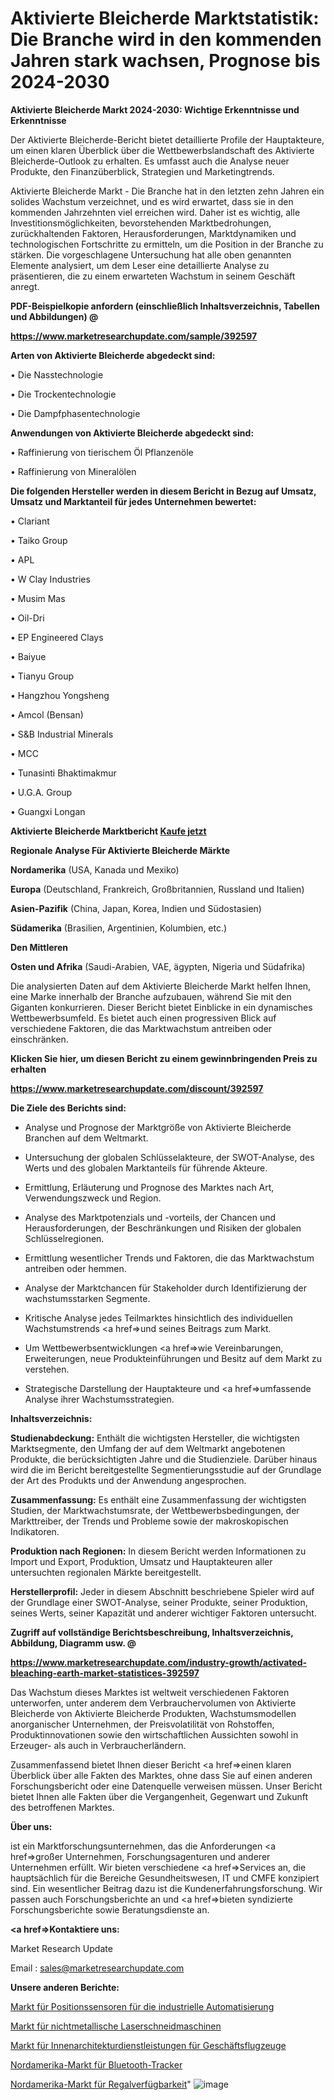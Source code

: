 # Aktivierte Bleicherde Marktstatistik: Die Branche wird in den kommenden Jahren stark wachsen, Prognose bis 2024-2030

<strong>Aktivierte Bleicherde Markt 2024-2030: Wichtige Erkenntnisse und Erkenntnisse</strong>

Der Aktivierte Bleicherde-Bericht bietet detaillierte Profile der Hauptakteure, um einen klaren Überblick über die Wettbewerbslandschaft des Aktivierte Bleicherde-Outlook zu erhalten. Es umfasst auch die Analyse neuer Produkte, den Finanzüberblick, Strategien und Marketingtrends.

Aktivierte Bleicherde Markt - Die Branche hat in den letzten zehn Jahren ein solides Wachstum verzeichnet, und es wird erwartet, dass sie in den kommenden Jahrzehnten viel erreichen wird. Daher ist es wichtig, alle Investitionsmöglichkeiten, bevorstehenden Marktbedrohungen, zurückhaltenden Faktoren, Herausforderungen, Marktdynamiken und technologischen Fortschritte zu ermitteln, um die Position in der Branche zu stärken. Die vorgeschlagene Untersuchung hat alle oben genannten Elemente analysiert, um dem Leser eine detaillierte Analyse zu präsentieren, die zu einem erwarteten Wachstum in seinem Geschäft anregt.



<strong><b>PDF-Beispielkopie anfordern (einschließlich Inhaltsverzeichnis, Tabellen und Abbildungen) @ </b></strong>

<strong><a href=https://www.marketresearchupdate.com/sample/392597>

<strong>https://www.marketresearchupdate.com/sample/392597</u></a></strong></strong>



<strong>Arten von Aktivierte Bleicherde abgedeckt sind:</strong>

• Die Nasstechnologie

• Die Trockentechnologie

• Die Dampfphasentechnologie



<strong>Anwendungen von Aktivierte Bleicherde abgedeckt sind:</strong>

• Raffinierung von tierischem Öl Pflanzenöle

• Raffinierung von Mineralölen



<strong>Die folgenden Hersteller werden in diesem Bericht in Bezug auf Umsatz, Umsatz und Marktanteil für jedes Unternehmen bewertet:</strong>

• Clariant

• Taiko Group

• APL

• W Clay Industries

• Musim Mas

• Oil-Dri

• EP Engineered Clays

• Baiyue

• Tianyu Group

• Hangzhou Yongsheng

• Amcol (Bensan)

• S&B Industrial Minerals

• MCC

• Tunasinti Bhaktimakmur

• U.G.A. Group

• Guangxi Longan



<strong>Aktivierte Bleicherde Marktbericht <a href=https://www.marketresearchupdate.com/buynow/392597>Kaufe jetzt</a></strong>



<strong>Regionale Analyse Für Aktivierte Bleicherde Märkte</strong>



<strong>Nordamerika</strong> (USA, Kanada und Mexiko)



<strong>Europa</strong> (Deutschland, Frankreich, Großbritannien, Russland und Italien)



<strong>Asien-Pazifik</strong> (China, Japan, Korea, Indien und Südostasien)



<strong>Südamerika</strong> (Brasilien, Argentinien, Kolumbien, etc.)



<strong>Den Mittleren</strong> 

<strong>Osten und Afrika</strong> (Saudi-Arabien, VAE, ägypten, Nigeria und Südafrika)

Die analysierten Daten auf dem Aktivierte Bleicherde Markt helfen Ihnen, eine Marke innerhalb der Branche aufzubauen, während Sie mit den Giganten konkurrieren. Dieser Bericht bietet Einblicke in ein dynamisches Wettbewerbsumfeld. Es bietet auch einen progressiven Blick auf verschiedene Faktoren, die das Marktwachstum antreiben oder einschränken.



<strong>Klicken Sie hier, um diesen Bericht zu einem gewinnbringenden Preis zu erhalten
</strong>

<strong><a href=https://www.marketresearchupdate.com/discount/392597>https://www.marketresearchupdate.com/discount/392597</b></u></strong></a>



<strong>Die Ziele des Berichts sind:</strong>

- Analyse und Prognose der Marktgröße von Aktivierte Bleicherde Branchen auf dem Weltmarkt.

- Untersuchung der globalen Schlüsselakteure, der SWOT-Analyse, des Werts und des globalen Marktanteils für führende Akteure.

- Ermittlung, Erläuterung und Prognose des Marktes nach Art, Verwendungszweck und Region.

- Analyse des Marktpotenzials und -vorteils, der Chancen und Herausforderungen, der Beschränkungen und Risiken der globalen Schlüsselregionen.

- Ermittlung wesentlicher Trends und Faktoren, die das Marktwachstum antreiben oder hemmen.

- Analyse der Marktchancen für Stakeholder durch Identifizierung der wachstumsstarken Segmente.

- Kritische Analyse jedes Teilmarktes hinsichtlich des individuellen Wachstumstrends <a href=>und</a> seines Beitrags zum Markt.

- Um Wettbewerbsentwicklungen <a href=>wie</a> Vereinbarungen, Erweiterungen, neue Produkteinführungen und Besitz auf dem Markt zu verstehen.

- Strategische Darstellung der Hauptakteure und <a href=>umfas</a>sende Analyse ihrer Wachstumsstrategien.



<strong>Inhaltsverzeichnis:</strong>



<strong>Studienabdeckung:</strong> Enthält die wichtigsten Hersteller, die wichtigsten Marktsegmente, den Umfang der auf dem Weltmarkt angebotenen Produkte, die berücksichtigten Jahre und die Studienziele. Darüber hinaus wird die im Bericht bereitgestellte Segmentierungsstudie auf der Grundlage der Art des Produkts und der Anwendung angesprochen.



<strong>Zusammenfassung:</strong> Es enthält eine Zusammenfassung der wichtigsten Studien, der Marktwachstumsrate, der Wettbewerbsbedingungen, der Markttreiber, der Trends und Probleme sowie der makroskopischen Indikatoren.



<strong>Produktion nach Regionen:</strong> In diesem Bericht werden Informationen zu Import und Export, Produktion, Umsatz und Hauptakteuren aller untersuchten regionalen Märkte bereitgestellt.



<strong>Herstellerprofil:</strong> Jeder in diesem Abschnitt beschriebene Spieler wird auf der Grundlage einer SWOT-Analyse, seiner Produkte, seiner Produktion, seines Werts, seiner Kapazität und anderer wichtiger Faktoren untersucht.



<strong><b>Zugriff auf vollständige Berichtsbeschreibung, Inhaltsverzeichnis, Abbildung, Diagramm usw. @ </b></strong>

<strong><a href=https://www.marketresearchupdate.com/industry-growth/activated-bleaching-earth-market-statistices-392597>https://www.marketresearchupdate.com/industry-growth/activated-bleaching-earth-market-statistices-392597</a></strong>

Das Wachstum dieses Marktes ist weltweit verschiedenen Faktoren unterworfen, unter anderem dem Verbrauchervolumen von Aktivierte Bleicherde von Aktivierte Bleicherde Produkten, Wachstumsmodellen anorganischer Unternehmen, der Preisvolatilität von Rohstoffen, Produktinnovationen sowie den wirtschaftlichen Aussichten sowohl in Erzeuger- als auch in Verbraucherländern.

Zusammenfassend bietet Ihnen dieser Bericht <a href=>einen</a> klaren Überblick über alle Fakten des Marktes, ohne dass Sie auf einen anderen Forschungsbericht oder eine Datenquelle verweisen müssen. Unser Bericht bietet Ihnen alle Fakten über die Vergangenheit, Gegenwart und Zukunft des betroffenen Marktes.



<strong>Über uns:</strong>

 ist ein Marktforschungsunternehmen, das die Anforderungen <a href=>großer</a> Unternehmen, Forschungsagenturen und anderer Unternehmen erfüllt. Wir bieten verschiedene <a href=>Services</a> an, die hauptsächlich für die Bereiche Gesundheitswesen, IT und CMFE konzipiert sind. Ein wesentlicher Beitrag dazu ist die Kundenerfahrungsforschung. Wir passen auch Forschungsberichte an und <a href=>bieten</a> syndizierte Forschungsberichte sowie Beratungsdienste an.



<strong><a href=>Kontaktiere uns:</a></strong>

Market Research Update

Email : sales@marketresearchupdate.com



<strong>Unsere anderen Berichte:</strong>

<a href=https://www.linkedin.com/pulse/industrial-automation-position-sensor-market-size-region>Markt für Positionssensoren für die industrielle Automatisierung</a>

<a href=https://www.linkedin.com/pulse/non-metallic-laser-cutting-machine-market-2023-analysis>Markt für nichtmetallische Laserschneidmaschinen</a>

<a href=https://www.linkedin.com/pulse/business-jet-interior-design-services-market>Markt für Innenarchitekturdienstleistungen für Geschäftsflugzeuge</a>

<a href=https://www.linkedin.com/pulse/north-america-bluetooth-trackers-market-2023-1f>Nordamerika-Markt für Bluetooth-Tracker</a>

<a href=https://www.linkedin.com/pulse/north-america-on-shelf-availability-market-xdktf/>Nordamerika-Markt für Regalverfügbarkeit</a>"
![image](https://github.com/Gayatrikarjule/Market-Analysis-361/assets/97346546/3394db5c-c3d8-46d7-a481-50ade0ba0374)
